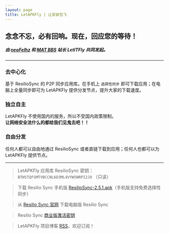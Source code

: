 ```yaml
---
layout: page
title: LetAPKFly | 让安装包飞
---
```


## 念念不忘，必有回响。现在，回应您的等待！

##### 由 [neoFelhz](https://blog.nfz.moe) 和 [MAT BBS](https://mat.letitfly.me) 站长 LetITFly 共同发起。

------

### 去中心化

基于 ResilioSync 的 P2P 同步应用库。在手机上 `选择性同步` 即可下载应用；在电脑上全量同步即可为 LetAPKFly 提供分发节点，提升大家的下载速度。

### 独立自主

LetAPKFly 不使用国内的服务，所以不受国内政策限制。  
**让网络安全法什么的都给我们见鬼去吧！！**

### 自由分发

任何人都可以自由地通过 ResilioSync 或者直链下载到应用；任何人也都可以为 LetAPKFly 提供节点。

------

> LetAPKFly 应用库 ResilioSync 密钥：`BTH5TQFSMTVBCCNL6D3ML4VYW5NRPI2JO` （只读）

> 下载 Resilio Sync 手机版 [ResilioSync-2.5.1.apk](http://git.oschina.net/neoFelhz/letapkfly/raw/master/ResilioSync/ResilioSync-2.5.1.apk)（手机版支持免费选择性同步）

> 从 [Resilio Sync 官网](https://www.resilio.com/platforms/desktop/) 下载电脑版 Resilio Sync

> Resilio Sync [商业版激活密钥](https://git.oschina.net/neoFelhz/letapkfly/raw/master/ResilioSyncPro.btskey)

> LetAPKFly 项目博客 [RSS](https://apk.letitfly.me/feed.xml)，欢迎订阅！
